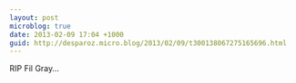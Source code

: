 ```yaml
---
layout: post
microblog: true
date: 2013-02-09 17:04 +1000
guid: http://desparoz.micro.blog/2013/02/09/t300138067275165696.html
---
```

RIP Fil Gray…
